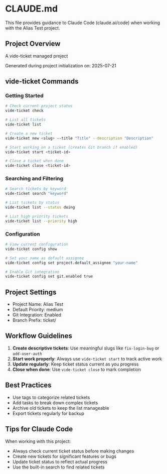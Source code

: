 # CLAUDE.md

This file provides guidance to Claude Code (claude.ai/code) when working with the Alias Test project.

## Project Overview

A vide-ticket managed project

Generated during project initialization on: 2025-07-21

## vide-ticket Commands

### Getting Started

```bash
# Check current project status
vide-ticket check

# List all tickets
vide-ticket list

# Create a new ticket
vide-ticket new <slug> --title "Title" --description "Description"

# Start working on a ticket (creates Git branch if enabled)
vide-ticket start <ticket-id>

# Close a ticket when done
vide-ticket close <ticket-id>
```

### Searching and Filtering

```bash
# Search tickets by keyword
vide-ticket search "keyword"

# List tickets by status
vide-ticket list --status doing

# List high priority tickets
vide-ticket list --priority high
```

### Configuration

```bash
# View current configuration
vide-ticket config show

# Set your name as default assignee
vide-ticket config set project.default_assignee "your-name"

# Enable Git integration
vide-ticket config set git.enabled true
```

## Project Settings

- Project Name: Alias Test
- Default Priority: medium
- Git Integration: Enabled
- Branch Prefix: ticket/

## Workflow Guidelines

1. **Create descriptive tickets**: Use meaningful slugs like `fix-login-bug` or `add-user-auth`
2. **Start work properly**: Always use `vide-ticket start` to track active work
3. **Update regularly**: Keep ticket status current as you progress
4. **Close when done**: Use `vide-ticket close` to mark completion

## Best Practices

- Use tags to categorize related tickets
- Add tasks to break down complex tickets
- Archive old tickets to keep the list manageable
- Export tickets regularly for backup

## Tips for Claude Code

When working with this project:
- Always check current ticket status before making changes
- Create new tickets for significant features or bugs
- Update ticket status to reflect actual progress
- Use the built-in search to find related tickets
